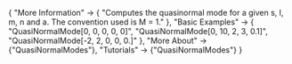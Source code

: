 {
  "More Information" -> {
    "Computes the quasinormal mode for a given s, l, m, n and a. The convention used is M = 1."
  },
  "Basic Examples" -> {
  "QuasiNormalMode[0, 0, 0, 0, 0]",
  "QuasiNormalMode[0, 10, 2, 3, 0.1]",
  "QuasiNormalMode[-2, 2, 0, 0, 0.]"
  },
  "More About" -> {"QuasiNormalModes"},
  "Tutorials" -> {"QuasiNormalModes"}
}
